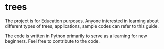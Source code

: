 # trees

The project is for Education purposes.
Anyone interested in learning about different types of trees, applications, sample codes can refer to this guide.

The code is written in Python primarily to serve as a learning for new beginners.
Feel free to contribute to the code.
